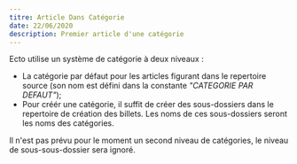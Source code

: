 ```yaml
---
titre: Article Dans Catégorie
date: 22/06/2020
description: Premier article d'une catégorie
---
```

Ecto utilise un système de catégorie à deux niveaux :
- La catégorie par défaut pour les articles figurant dans le repertoire source (son nom est défini dans la constante _"CATEGORIE PAR DEFAUT"_);
- Pour créér une catégorie, il suffit de créer des sous-dossiers dans le repertoire de création des billets. Les noms de ces sous-dossiers seront les noms des catégories. 

Il n'est pas prévu pour le moment un second niveau de catégories, le niveau de sous-sous-dossier sera ignoré.
